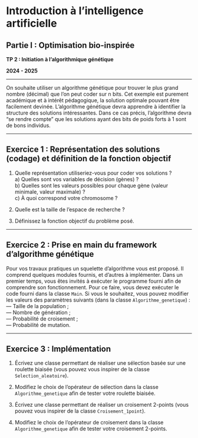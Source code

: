 # Introduction à l’intelligence artificielle  
## Partie I : Optimisation bio-inspirée  

**TP 2 : Initiation à l’algorithmique génétique**  

**2024 - 2025**  

---

On souhaite utiliser un algorithme génétique pour trouver le plus grand nombre (décimal) que l’on peut coder sur n bits. Cet exemple est purement académique et à intérêt pédagogique, la solution optimale pouvant être facilement devinée. L’algorithme génétique devra apprendre à identifier la structure des solutions intéressantes. Dans ce cas précis, l’algorithme devra “se rendre compte” que les solutions ayant des bits de poids forts à 1 sont de bons individus.

---

## Exercice 1 : Représentation des solutions (codage) et définition de la fonction objectif  

1. Quelle représentation utiliseriez-vous pour coder vos solutions ?  
   a) Quelles sont vos variables de décision (gènes) ?  
   b) Quelles sont les valeurs possibles pour chaque gène (valeur minimale, valeur maximale) ?  
   c) À quoi correspond votre chromosome ?  

2. Quelle est la taille de l’espace de recherche ?  
3. Définissez la fonction objectif du problème posé.  

---

## Exercice 2 : Prise en main du framework d’algorithme génétique  

Pour vos travaux pratiques un squelette d’algorithme vous est proposé. Il comprend quelques modules fournis, et d’autres à implémenter. Dans un premier temps, vous êtes invités à exécuter le programme fourni afin de comprendre son fonctionnement. Pour ce faire, vous devez exécuter le code fourni dans la classe `Main`. Si vous le souhaitez, vous pouvez modifier les valeurs des paramètres suivants (dans la classe `Algorithme_genetique`) :  
— Taille de la population ;  
— Nombre de génération ;  
— Probabilité de croisement ;  
— Probabilité de mutation.  

---

## Exercice 3 : Implémentation  

1. Écrivez une classe permettant de réaliser une sélection basée sur une roulette biaisée (vous pouvez vous inspirer de la classe `Selection_aleatoire`).  

2. Modifiez le choix de l’opérateur de sélection dans la classe `Algorithme_genetique` afin de tester votre roulette biaisée.  

3. Écrivez une classe permettant de réaliser un croisement 2-points (vous pouvez vous inspirer de la classe `Croisement_1point`).  

4. Modifiez le choix de l’opérateur de croisement dans la classe `Algorithme_genetique` afin de tester votre croisement 2-points.  
